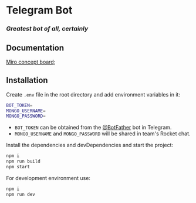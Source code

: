 # Telegram Bot
### _Greatest bot of all, certainly_

## Documentation
[Miro concept board]("https://miro.com/welcomeonboard/UHFiT2ZabGlHVmZ4WE41MkJtMVZ2R0dHakRiZHl5Ymh0eWZnUzhkZGgxYnZMaEM2MGJvSVMxMlloM1lNUW1QR3wzNDU4NzY0NTI2NjEwNjg0NDAyfDI=?share_link_id=570808451178");

## Installation

Create `.env` file in the root directory and add environment variables in it:

```sh
BOT_TOKEN=
MONGO_USERNAME=
MONGO_PASSWORD=
```

- `BOT_TOKEN` can be obtained from the [@BotFather](https://t.me/botfather) bot in Telegram.
- `MONGO_USERNAME` and `MONGO_PASSWORD` will be shared in team's Rocket chat.

Install the dependencies and devDependencies and start the project:

```sh
npm i
npm run build
npm start
```

For development environment use:

```sh
npm i
npm run dev
```